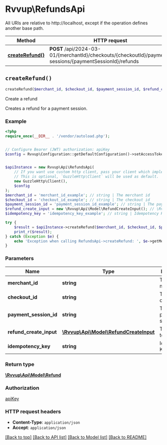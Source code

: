 # Rvvup\RefundsApi

All URIs are relative to http://localhost, except if the operation defines another base path.

| Method | HTTP request | Description |
| ------------- | ------------- | ------------- |
| [**createRefund()**](RefundsApi.md#createRefund) | **POST** /api/2024-03-01/{merchantId}/checkouts/{checkoutId}/payment-sessions/{paymentSessionId}/refunds | Create a refund |


## `createRefund()`

```php
createRefund($merchant_id, $checkout_id, $payment_session_id, $refund_create_input, $idempotency_key): \Rvvup\Api\Model\Refund
```

Create a refund

Creates a refund for a payment session.

### Example

```php
<?php
require_once(__DIR__ . '/vendor/autoload.php');


// Configure Bearer (JWT) authorization: apiKey
$config = Rvvup\Configuration::getDefaultConfiguration()->setAccessToken('YOUR_ACCESS_TOKEN');


$apiInstance = new Rvvup\Api\RefundsApi(
    // If you want use custom http client, pass your client which implements `GuzzleHttp\ClientInterface`.
    // This is optional, `GuzzleHttp\Client` will be used as default.
    new GuzzleHttp\Client(),
    $config
);
$merchant_id = 'merchant_id_example'; // string | The merchant id
$checkout_id = 'checkout_id_example'; // string | The checkout id
$payment_session_id = 'payment_session_id_example'; // string | The payment session id
$refund_create_input = new \Rvvup\Api\Model\RefundCreateInput(); // \Rvvup\Api\Model\RefundCreateInput | The refund to create
$idempotency_key = 'idempotency_key_example'; // string | Idempotency Key

try {
    $result = $apiInstance->createRefund($merchant_id, $checkout_id, $payment_session_id, $refund_create_input, $idempotency_key);
    print_r($result);
} catch (Exception $e) {
    echo 'Exception when calling RefundsApi->createRefund: ', $e->getMessage(), PHP_EOL;
}
```

### Parameters

| Name | Type | Description  | Notes |
| ------------- | ------------- | ------------- | ------------- |
| **merchant_id** | **string**| The merchant id | |
| **checkout_id** | **string**| The checkout id | |
| **payment_session_id** | **string**| The payment session id | |
| **refund_create_input** | [**\Rvvup\Api\Model\RefundCreateInput**](../Model/RefundCreateInput.md)| The refund to create | |
| **idempotency_key** | **string**| Idempotency Key | [optional] |

### Return type

[**\Rvvup\Api\Model\Refund**](../Model/Refund.md)

### Authorization

[apiKey](../../README.md#apiKey)

### HTTP request headers

- **Content-Type**: `application/json`
- **Accept**: `application/json`

[[Back to top]](#) [[Back to API list]](../../README.md#endpoints)
[[Back to Model list]](../../README.md#models)
[[Back to README]](../../README.md)

